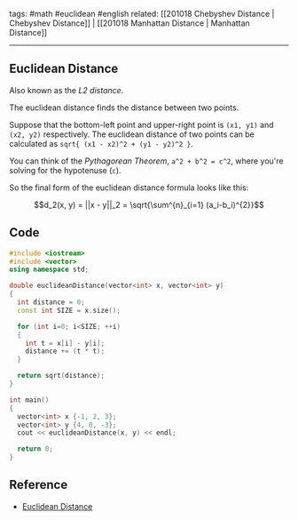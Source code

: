 tags: #math #euclidean #english
related:  [[201018 Chebyshev Distance | Chebyshev Distance]] | [[201018 Manhattan Distance | Manhattan Distance]]

<hr />

## Euclidean Distance
Also known as the *L2 distance*.

The euclidean distance finds the distance between two points. 

Suppose that the bottom-left point and upper-right point is `(x1, y1)` and `(x2, y2)` respectively.
The euclidean distance of two points can be calculated as `sqrt{ (x1 - x2)^2 + (y1 - y2)^2 }`.

You can think of the *Pythagorean Theorem*, `a^2 + b^2 = c^2`, where you're solving for the hypotenuse (`c`).

So the final form of the euclidean distance formula looks like this:

$$d_2(x, y) = ||x - y||_2 = \sqrt{\sum^{n}_{i=1} (a_i-b_i)^{2}}$$

## Code

```cpp
#include <iostream>
#include <vector>
using namespace std;

double euclideanDistance(vector<int> x, vector<int> y)
{
  int distance = 0;
  const int SIZE = x.size();

  for (int i=0; i<SIZE; ++i) 
  {
    int t = x[i] - y[i];
    distance += (t * t);
  }

  return sqrt(distance);
}

int main()
{
  vector<int> x {-1, 2, 3};
  vector<int> y {4, 0, -3};
  cout << euclideanDistance(x, y) << endl;

  return 0;
}
```

## Reference
- [Euclidean Distance](https://www.sciencedirect.com/topics/mathematics/euclidean-distance)